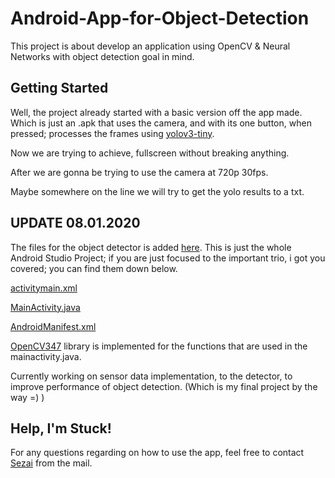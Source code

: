 # Android-App-for-Object-Detection
This project is about develop an application using OpenCV &amp; Neural Networks with object detection goal in mind.

## Getting Started

Well, the project already started with a basic version off the app made. Which is just an .apk that uses the camera, and with its one 
button, when pressed; processes the frames using [yolov3-tiny](https://pjreddie.com/darknet/yolo/).

Now we are trying to achieve, fullscreen without breaking anything.

After we are gonna be trying to use the camera at 720p 30fps.

Maybe somewhere on the line we will try to get the yolo results to a txt.

## UPDATE 08.01.2020

The files for the object detector is added [here](). This is just the whole Android Studio Project; if you are just focused
to the important trio, i got you covered; you can find them down below.

[activitymain.xml]()

[MainActivity.java]()

[AndroidManifest.xml]()

[OpenCV347](https://opencv.org/releases/) library is implemented for the functions that are used in the mainactivity.java. 

Currently working on sensor data implementation, to the detector, to improve performance of object detection. 
(Which is my final project by the way =) )

<!--
### Installing
## Running the tests
### Tips And Tricks

-->
## Help, I'm Stuck!
For any questions regarding on how to use the app, feel free to contact [Sezai](mailto:sezaiburakkantarci@gmail.com) from the mail. 
